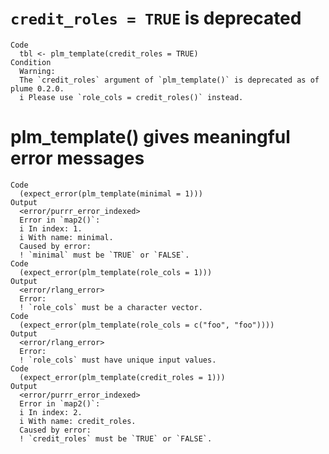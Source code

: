 # `credit_roles = TRUE` is deprecated

    Code
      tbl <- plm_template(credit_roles = TRUE)
    Condition
      Warning:
      The `credit_roles` argument of `plm_template()` is deprecated as of plume 0.2.0.
      i Please use `role_cols = credit_roles()` instead.

# plm_template() gives meaningful error messages

    Code
      (expect_error(plm_template(minimal = 1)))
    Output
      <error/purrr_error_indexed>
      Error in `map2()`:
      i In index: 1.
      i With name: minimal.
      Caused by error:
      ! `minimal` must be `TRUE` or `FALSE`.
    Code
      (expect_error(plm_template(role_cols = 1)))
    Output
      <error/rlang_error>
      Error:
      ! `role_cols` must be a character vector.
    Code
      (expect_error(plm_template(role_cols = c("foo", "foo"))))
    Output
      <error/rlang_error>
      Error:
      ! `role_cols` must have unique input values.
    Code
      (expect_error(plm_template(credit_roles = 1)))
    Output
      <error/purrr_error_indexed>
      Error in `map2()`:
      i In index: 2.
      i With name: credit_roles.
      Caused by error:
      ! `credit_roles` must be `TRUE` or `FALSE`.

